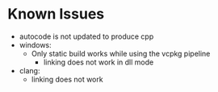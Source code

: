 # Known Issues

* autocode is not updated to produce cpp
* windows:
    - Only static build works while using the vcpkg pipeline
        - linking does not work in dll mode
* clang:
    - linking does not work
